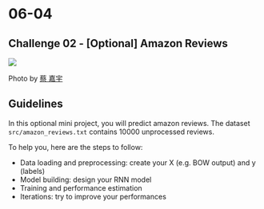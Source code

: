# 06-04

## Challenge 02 - [Optional] Amazon Reviews

![](https://images.unsplash.com/photo-1437149853762-a9c0fe22c9d0?ixlib=rb-1.2.1&ixid=eyJhcHBfaWQiOjEyMDd9&auto=format&fit=crop&w=1189&q=80)

Photo by [蔡 嘉宇](https://unsplash.com/photos/QiVVtHrrC6I)

## Guidelines

In this optional mini project, you will predict amazon reviews. The dataset `src/amazon_reviews.txt` contains 10000 unprocessed reviews.

To help you, here are the steps to follow:
* Data loading and preprocessing: create your X (e.g. BOW output) and y (labels)
* Model building: design your RNN model
* Training and performance estimation
* Iterations: try to improve your performances
